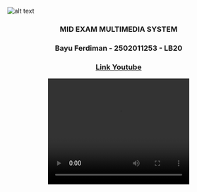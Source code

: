 ![alt text](https://external-content.duckduckgo.com/iu/?u=https%3A%2F%2Fsocs.binus.ac.id%2Ffiles%2F2013%2F02%2FHeader-2.png&f=1&nofb=1&ipt=499a0a13147fe6ce20ebe9b1095ca18ace2d85c9f01e8dbfb175e61843b369ff&ipo=images)

<div align="center">
    <h3>MID EXAM MULTIMEDIA SYSTEM</h3>
    <h3>Bayu Ferdiman - 2502011253 - LB20</h3>
    <h3>
        <a href="https://youtu.be/sIR-GvLwCek"> 
        Link Youtube
        </a> 
    </h3>
    <video width="320" height="240" controls>
        <source src="Demo-Apps.mp4" type="video/mp4">
    </video>
</div>
